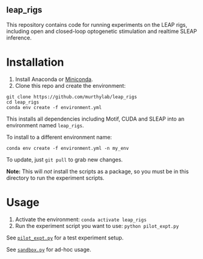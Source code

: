 leap_rigs
---------

This repository contains code for running experiments on the LEAP rigs, including open and closed-loop optogenetic stimulation and realtime SLEAP inference.


# Installation

1. Install Anaconda or [Miniconda](https://docs.conda.io/en/latest/miniconda.html).
2. Clone this repo and create the environment:

```
git clone https://github.com/murthylab/leap_rigs
cd leap_rigs
conda env create -f environment.yml
```

This installs all dependencies including Motif, CUDA and SLEAP into an environment named `leap_rigs`.

To install to a different environment name:

```
conda env create -f environment.yml -n my_env
```

To update, just `git pull` to grab new changes.

**Note:** This will *not* install the scripts as a package, so you must be in this directory to run the experiment scripts.


# Usage
1. Activate the environment: `conda activate leap_rigs`
2. Run the experiment script you want to use: `python pilot_expt.py`


See [`pilot_expt.py`](https://github.com/murthylab/leap_rigs/blob/main/pilot_expt.py) for a test experiment setup.

See [`sandbox.py`](https://github.com/murthylab/leap_rigs/blob/main/sandbox.py) for ad-hoc usage.